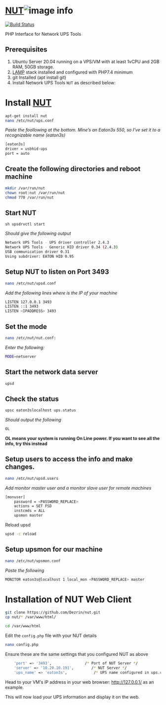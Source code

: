 # [NUT](http://dezrin.ddns.net:8888/)![image info](http://dezrin.ddns.net:8080/api/public/dl/Z-WXwfVe/share/Screenshot%202023-12-14%20234942.png)
[![Build Status](http://dezrin.ddns.net:8080/api/public/dl/gxyJXCDG/share/release-passing.svg)](https://github.com/Dezrin/nut/releases/tag/v1.00.5)

PHP Interface for Network UPS Tools

## Prerequisites
1. Ubuntu Server 20.04 running on a VPS/VM with at least 1vCPU and 2GB RAM, 50GB storage.
2. [LAMP](https://www.digitalocean.com/community/tutorials/how-to-install-linux-apache-mysql-php-lamp-stack-on-ubuntu-20-04) stack installed and configured with PHP7.4 minimum
3. git Installed (apt install git)
4. Install Network UPS Tools `NUT` as described below:

# Install [NUT](https://networkupstools.org/)
```sh
apt-get install nut
nano /etc/nut/ups.conf
```
*Paste the foollowing at the bottom. Mine’s an Eaton3s 550, so I’ve set it to a recognizable name (eaton3s)*
```sh
[eaton3s]
driver = usbhid-ups
port = auto
```
## Create the following directories and reboot machine
```sh
mkdir /var/run/nut
chown root:nut /var/run/nut
chmod 770 /var/run/nut
```

## Start NUT
```sh upsdrvctl start ```

*Should give the following output*
```sh
Network UPS Tools - UPS driver controller 2.4.3
Network UPS Tools - Generic HID driver 0.34 (2.4.3)
USB communication driver 0.31
Using subdriver: EATON HID 0.95
```
## Setup NUT to listen on Port 3493
```sh
nano /etc/nut/upsd.conf
``` 
*Add the following lines where <IPADDRESS> is the IP of your machine*
```sh
LISTEN 127.0.0.1 3493
LISTEN ::1 3493
LISTEN <IPADDRESS> 3493
```
## Set the mode
```sh
nano /etc/nut/nut.conf:
```
*Enter the following:*
```sh
MODE=netserver
```
## Start the network data server
```sh 
upsd
```
## Check the status
```sh
upsc eaton3slocalhost ups.status
```
*Should output the following*
```sh 
OL
```
**OL means your system is running On Line power. If you want to see all the info, try this instead**

## Setup users to access the info and make changes.
```sh
nano /etc/nut/upsd.users
```
*Add monitor master user and a monitor slave user for remote machines*
```sh
[monuser]
    password = <PASSWORD_REPLACE>
    actions = SET FSD
    instcmds = ALL
    upsmon master
```
Reload upsd
```sh
upsd -c reload
```

## Setup upsmon for our machine
```sh 
nano /etc/nut/upsmon.conf
```
*Paste the following*
```sh
MONITOR eaton3s@localhost 1 local_mon <PASSWORD_REPLACE> master
```

# Installation of NUT Web Client

```sh
git clone https://github.com/Dezrin/nut.git
cp nut/* /var/www/html/
```

```sh
cd /var/www/html
```

Edit the ```config.php``` file with your NUT details

```sh
nano config.php
```

Ensure these are the same settings that you configured NUT as above

```sh
    'port' => '3493',               /* Port of NUT Server */
    'server' => '10.20.10.191',        /* NUT Server */
    'ups_name' => 'eaton3s',            /* UPS name configured in ups.conf */
```

Head to your VM's IP address in your web browser: http://127.0.0.1/ as an example. 

This will now load your UPS information and display it on the web. 
